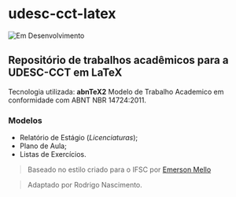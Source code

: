 # udesc-cct-latex
![Em Desenvolvimento](http://img.shields.io/static/v1?label=STATUS&message=EM%20DESENVOLVIMENTO&color=GREEN&style=for-the-badge)
## Repositório de trabalhos acadêmicos para a UDESC-CCT em LaTeX



Tecnologia utilizada: **abnTeX2** Modelo de Trabalho Academico em conformidade com ABNT NBR 14724:2011.

### Modelos
- Relatório de Estágio (*Licenciaturas*);
- Plano de Aula;
- Listas de Exercícios.

> Baseado no estilo criado para o IFSC por [Emerson Mello](https://github.com/emersonmello/modelos-latex/tree/master/monografia)

> Adaptado por Rodrigo Nascimento.
